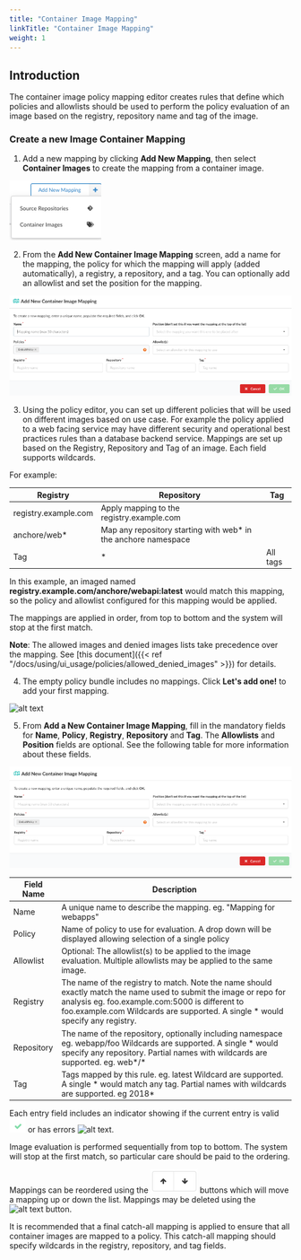 ```yaml
---
title: "Container Image Mapping"
linkTitle: "Container Image Mapping"
weight: 1
---
```


## Introduction

The container image policy mapping editor creates rules that define which policies and allowlists should be used to perform the policy evaluation of an image based on the registry, repository name and tag of the image.

### Create a new Image Container Mapping ###

1. Add a new mapping by clicking **Add New Mapping**, then select **Container Images** to create the mapping from a container image.

![alt text](add-new-mapping-select-container.png)

2. From the **Add New Container Image Mapping** screen, add a name for the mapping, the policy for which the mapping will apply (added automatically), a registry, a repository, and a tag.  You can optionally add an allowlist and set the position for the mapping.

![alt text](add-new-container-image-mapping.png)

3. Using the policy editor, you can set up different policies that will be used on different images based on use case. For example the policy applied to a web facing service may have different security and operational best practices rules than a database backend service.
Mappings are set up based on the Registry, Repository and Tag of an image. Each field supports wildcards.

For example:

| Registry | Repository | Tag |
| ----- | ------ | ------ |
| registry.example.com | Apply mapping to the registry.example.com |
| anchore/web* | Map any repository starting with web* in the anchore namespace |
| Tag | * | All tags |

In this example, an imaged named **registry.example.com/anchore/webapi:latest** would match this mapping, so the policy and allowlist configured for this mapping would be applied.

The mappings are applied in order, from top to bottom and the system will stop at the first match.

**Note**: The allowed images and denied images lists take precedence over the mapping. See [this document]({{< ref "/docs/using/ui_usage/policies/allowed_denied_images" >}}) for details.

4. The empty policy bundle includes no mappings. Click **Let's add one!** to add your first mapping.

![alt text](MappingsTab.png)

5. From **Add a New Container Image Mapping**, fill in the mandatory fields for **Name**, **Policy**, **Registry**, **Repository** and **Tag**. The **Allowlists** and **Position** fields are optional. See the following table for more information about these fields.

![alt text](add-new-container-image-screen.png)


| Field Name | Description |
| ---------- | ----------- |
| Name | A unique name to describe the mapping. eg. "Mapping for webapps" |
| Policy | Name of policy to use for evaluation. A drop down will be displayed allowing selection of a single policy |
| Allowlist | Optional: The allowlist(s) to be applied to the image evaluation. Multiple allowlists may be applied to the same image. |
| Registry | The name of the registry to match. Note the name should exactly match the name used to submit the image or repo for analysis eg. foo.example.com:5000 is different to foo.example.com Wildcards are supported. A single * would specify any registry. |
| Repository | The name of the repository, optionally including namespace eg. webapp/foo Wildcards are supported. A single * would specify any repository. Partial names with wildcards are supported. eg. web*/* |
| Tag | Tags mapped by this rule. eg. latest Wildcard are supported. A single * would match any tag. Partial names with wildcards are supported. eg 2018* |


Each entry field includes an indicator showing if the current entry is valid ![alt text](Check.png) or has errors ![alt text](X.png).

Image evaluation is performed sequentially from top to bottom. The system will stop at the first match, so particular care should be paid to the ordering.

Mappings can be reordered using the ![alt text](UpDownButtons.png) buttons which will move a mapping up or down the list. Mappings may be deleted using the ![alt text](TrashButton.png) button.

It is recommended that a final catch-all mapping is applied to ensure that all container images are mapped to a policy. This catch-all mapping should specify wildcards in the registry, repository, and tag fields.

